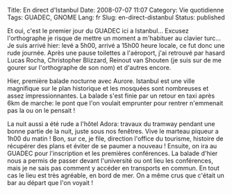 Title: En direct d'Istanbul
Date: 2008-07-07 11:07
Category: Vie quotidienne
Tags: GUADEC, GNOME
Lang: fr
Slug: en-direct-distanbul
Status: published

Et oui, c'est le premier jour du GUADEC ici a Istanbul... Excusez l'orthographe
je risque de mettre un moment a m'habituer au clavier turc... Je suis arrivé
hier: levé a 5h00, arrivé a 15h00 heure locale, ce fut donc une rude journée.
Après une pause toilettes a l'aéroport, j'ai retrouvé par hasard Lucas Rocha,
Christopher Blizzard, Reinout van Shouten (je suis sur de me gourer sur
l'orthographe de son nom) et d'autres encore.

Hier, première balade nocturne avec Aurore. Istanbul est une ville magnifique
sur le plan historique et les mosquées sont nombreuses et assez
impressionnantes. La balade s'est finie par un retour en taxi après 6km de
marche: le pont que l'on voulait emprunter pour rentrer n'emmenait pas la ou on
le pensait !

La nuit aussi a été rude a l'hôtel Adora: travaux du tramway pendant une bonne
partie de la nuit, juste sous nos fenêtres. Vive le marteau piqueur a 1h00 du
matin ! Bon, sur ce, je file, direction l'office du tourisme, histoire de
récupérer des plans et éviter de se paumer a nouveau ! Ensuite, on ira au
GUADEC pour l'inscription et les premières conférences. La balade d'hier nous a
permis de passer devant l'université ou ont lieu les conférences, mais je ne
sais pas comment y accéder en transports en commun. En tout cas le lieu est
très agréable, en bord de mer. On a même crus que c'était un bar au départ que
l'on voyait !
